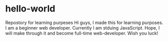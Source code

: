 # hello-world
Repostory for learning purpeses
Hi guys, I made this for learning purposes. I am a beginner web developer. Currently I am stduing JavaScript. Hope, I will make through it and become full-time web-developer.
Wish you luck!
